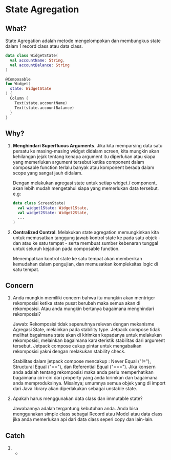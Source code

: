 # State Agregation

## What?
State Agregation adalah metode mengelompokan dan membungkus state dalam 1 record class atau data class.

```kotlin
data class WidgetState(
  val accountName: String,
  val accountBalance: String
)

@Composable
fun Widget(
  state: WidgetState
) {
  Column {
    Text(state.accountName)
    Text(state.accountBalance)
  }
}
```

## Why?
1. **Menghindari Superfluous Arguments**.
   Jika kita memparsing data satu persatu ke masing-masing widget didalam screen,
   kita mungkin akan kehilangan jejak tentang kenapa argument itu diperlukan atau siapa yang memerlukan argument tersebut ketika component dalam composable function terlalu banyak
   atau komponent berada dalam scope yang sangat jauh didalam.

   Dengan melakukan agregasi state untuk setiap widget / component, akan lebih mudah mengetahui siapa yang memerlukan data tersebut. e.g:
   ```kotlin
   data class ScreenState(
     val widget1State: Widget1State,
     val widget2State: Widget2State,
     ...
   )
   ```
2. **Centralized Control**.
   Melakukan state agregation memungkinkan kita untuk memusatkan tanggung jawab kontrol state ke pada satu objek - dan atau ke satu tempat -
   serta membuat sumber kebenaran tunggal untuk seluruh kejadian pada composable function.

   Menempatkan kontrol state ke satu tempat akan memberikan kemudahan dalam pengujian, dan memusatkan kompleksitas logic di satu tempat.
   

## Concern
1. Anda mungkin memiliki concern bahwa itu mungkin akan mentriger rekomposisi ketika state pusat berubah maka semua akan di rekomposisi. Atau anda mungkin bertanya bagaimana menghindari rekomposisi?

   Jawab: Rekomposisi tidak sepenuhnya relevan dengan mekanisme Agregasi State, melainkan pada stability type.
   Jetpack compose tidak melihat bagaimana state akan di kirimkan kepadanya untuk melakukan rekomposisi, melainkan bagaimana karakteristik stabilitas dari argument tersebut.
   Jetpack compose cukup pintar untuk mengabaikan rekomposisi yakni dengan melakukan stability check.

   Stabilitas dalam jetpack compose mencakup : Never Equal ("!="), Structural Equal ("=="), dan Referential Equal ("===").
   Jika konsern anda adalah tentang rekomposisi maka anda perlu memperhatikan bagaimana ciri-ciri dari property yang anda kirimkan dan bagaimana anda memproduksinya.
   Misalnya; umumnya semua objek yang di import dari Java library akan diperlakukan sebagai unstable state.
2. Apakah harus menggunakan data class dan immutable state?

   Jawabannya adalah tergantung kebutuhan anda. Anda bisa menggunakan simple class sebagai Record atau Model atau data class jika anda memerlukan api dari data class seperi copy dan lain-lain.

## Catch
1. -
